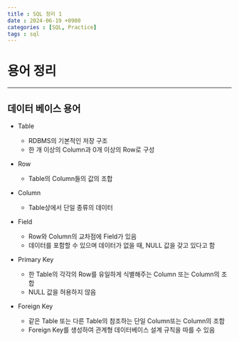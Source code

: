 ```yaml
---
title : SQL 정리 1
date : 2024-06-19 +0900
categories : [SQL, Practice]
tags : sql
---
```

# **용어 정리**
---

## 데이터 베이스 용어
-  Table
    - RDBMS의 기본적인 저장 구조
    - 한 개 이상의 Column과 0개 이상의 Row로 구성

- Row
    - Table의 Column들의 값의 조합

- Column
    - Table상에서 단일 종류의 데이터

- Field
    - Row와 Column의 교차점에 Field가 있음
    - 데이터를 포함할 수 있으며 데이터가 없을 때, NULL 값을 갖고 있다고 함

- Primary Key
    - 한 Table의 각각의 Row를 유일하게 식별해주는 Column 또는 Column의 조합
    - NULL 값을 허용하지 않음

- Foreign Key
    - 같은 Table 또는 다른 Table의 참조하는 단일 Column또는 Column의 조합
    - Foreign Key를 생성하여 관계형 데이터베이스 설계 규칙을 따를 수 있음


